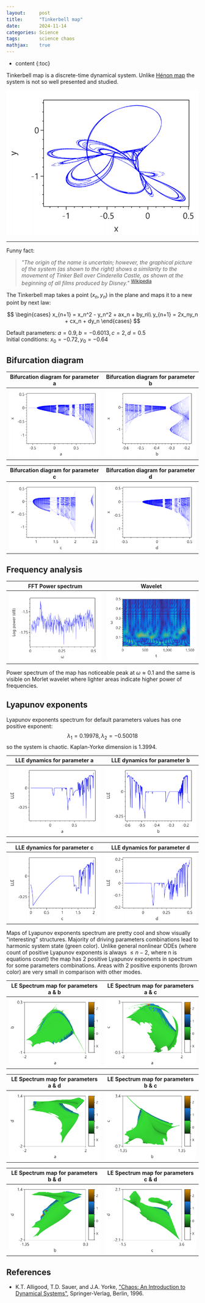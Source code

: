 ```yaml
---
layout:     post
title:      "Tinkerbell map"
date:       2024-11-14
categories: Science
tags:       science chaos
mathjax:    true
---
```


* content
{:toc}

Tinkerbell map is a discrete-time dynamical system. Unlike [Hénon map](2024/09/30/henon-map/) the system is not so well presented and studied.

![Tinkerbell map attractor](/assets/sci-data/tinkerbell_attractor.png)

* * *


Funny fact:
 > _"The origin of the name is uncertain; however, the graphical picture of the system (as shown to the right) shows a similarity to the movement of Tinker Bell over Cinderella Castle, as shown at the beginning of all films produced by Disney."_ <sup>[Wikipedia](https://en.wikipedia.org/wiki/Tinkerbell_map)</sup>

The Tinkerbell map takes a point $(x_n, y_n)$ in the plane and maps it to a new point by next law:

$$
\begin{cases}
x_{n+1} = x_n^2 - y_n^2 + ax_n + by_n\\
y_{n+1} = 2x_ny_n + cx_n + dy_n
\end{cases}
$$

Default parameters: $a=0.9, b=-0.6013, c=2, d=0.5$  
Initial conditions: $x_0=-0.72, y_0=-0.64$


## Bifurcation diagram

| Bifurcation diagram for parameter a | Bifurcation diagram for parameter b |
|-------------------------------------|-------------------------------------|
|![](/assets/sci-data/tinkerbell_bifur_a.png)|![](/assets/sci-data/tinkerbell_bifur_b.png)|

| Bifurcation diagram for parameter c | Bifurcation diagram for parameter d |
|-------------------------------------|-------------------------------------|
|![](/assets/sci-data/tinkerbell_bifur_c.png)|![](/assets/sci-data/tinkerbell_bifur_d.png)|

## Frequency analysis

| FFT Power spectrum | Wavelet |
|--------------------|---------|
|![](/assets/sci-data/tinkerbell_fft.png)|![](/assets/sci-data/tinkerbell_wavelet.jpg)|

Power spectrum of the map has noticeable peak at $\omega \approx 0.1$ and the same is visible on Morlet wavelet where lighter areas indicate higher power of frequencies.
 
## Lyapunov exponents
Lyapunov exponents spectrum for default parameters values has one positive exponent: $$λ_1 = 0.19978, λ_2 = −0.50018$$ so the system is chaotic. Kaplan-Yorke dimension is $1.3994$.

| LLE dynamics for parameter a | LLE dynamics for parameter b |
|------------------------------|------------------------------|
|![](/assets/sci-data/tinkerbell_lle_a_magnified.png)|![](/assets/sci-data/tinkerbell_lle_b_magnified.png)|

| LLE dynamics for parameter c | LLE dynamics for parameter d |
|------------------------------|------------------------------|
|![](/assets/sci-data/tinkerbell_lle_c_magnified.png)|![](/assets/sci-data/tinkerbell_lle_d_magnified.png)|

Maps of Lyapunov exponents spectrum are pretty cool and show visually "interesting" structures. Majority of driving parameters combinations lead to harmonic system state (green color). Unlike general nonlinear ODEs (where count of positive Lyapunov exponents is always $\le n - 2$, where n is equations count) the map has 2 positive Lyapunov exponents in spectrum for some parameters combinations. Areas with 2 positive exponents (brown color) are very small in comparison with other modes.

| LE Spectrum map for parameters a & b | LE Spectrum map for parameters a & c |
|------------------------------|------------------------------|
|![](/assets/sci-data/tinkerbell_lyapunov_map_a_b.png)|![](/assets/sci-data/tinkerbell_lyapunov_map_a_c.png)|

| LE Spectrum map for parameters a & d | LE Spectrum map for parameters b & c |
|------------------------------|------------------------------|
|![](/assets/sci-data/tinkerbell_lyapunov_map_a_d.png)|![](/assets/sci-data/tinkerbell_lyapunov_map_b_c.png)|

| LE Spectrum map for parameters b & d | LE Spectrum map for parameters c & d |
|------------------------------|------------------------------|
|![](/assets/sci-data/tinkerbell_lyapunov_map_b_d.png)|![](/assets/sci-data/tinkerbell_lyapunov_map_c_d.png)|

## References

 - K.T. Alligood, T.D. Sauer, and J.A. Yorke, ["Chaos: An Introduction to Dynamical Systems"](https://link.springer.com/book/10.1007/b97589), Springer-Verlag, Berlin, 1996.